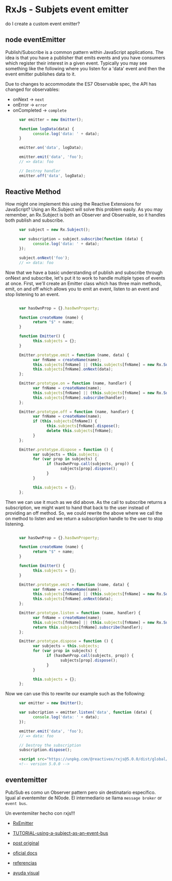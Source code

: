 # RxJs - Subjets event emitter
do I create a custom event emitter?

## node eventEmitter

Publish/Subscribe is a common pattern within JavaScript applications. The idea is that you have a publisher that emits events and you have consumers which register their interest in a given event. Typically you may see something like the following where you listen for a 'data' event and then the event emitter publishes data to it.


Due to changes to accommodate the ES7 Observable spec, the API has changed for observables:

- onNext -> `next`
- onError -> `error`
- onCompleted -> `complete`


```javascript 
      var emitter = new Emitter();

      function logData(data) {
            console.log('data: ' + data);
      }

      emitter.on('data', logData);

      emitter.emit('data', 'foo');
      // => data: foo

      // Destroy handler
      emitter.off('data', logData);
```

## Reactive Method

How might one implement this using the Reactive Extensions for JavaScript? Using an Rx.Subject will solve this problem easily. As you may remember, an Rx.Subject is both an Observer and Observable, so it handles both publish and subscribe.

```javascript 
      var subject = new Rx.Subject();

      var subscription = subject.subscribe(function (data) {
            console.log('data: ' + data);
      });

      subject.onNext('foo');
      // => data: foo
```

Now that we have a basic understanding of publish and subscribe through onNext and subscribe, let's put it to work to handle multiple types of events at once. First, we'll create an Emitter class which has three main methods, emit, on and off which allows you to emit an event, listen to an event and stop listening to an event.

```javascript 

      var hasOwnProp = {}.hasOwnProperty;

      function createName (name) {
            return "$" + name;
      }

      function Emitter() {
            this.subjects = {};
      }

      Emitter.prototype.emit = function (name, data) {
            var fnName = createName(name);
            this.subjects[fnName] || (this.subjects[fnName] = new Rx.Subject());
            this.subjects[fnName].onNext(data);
      };

      Emitter.prototype.on = function (name, handler) {
            var fnName = createName(name);
            this.subjects[fnName] || (this.subjects[fnName] = new Rx.Subject());
            this.subjects[fnName].subscribe(handler);
      };

      Emitter.prototype.off = function (name, handler) {
            var fnName = createName(name);
            if (this.subjects[fnName]) {
                  this.subjects[fnName].dispose();
                  delete this.subjects[fnName];
            }
      };

      Emitter.prototype.dispose = function () {
            var subjects = this.subjects;
            for (var prop in subjects) {
                  if (hasOwnProp.call(subjects, prop)) {
                        subjects[prop].dispose();
                  }
            }

            this.subjects = {};
      };
```

Then we can use it much as we did above. As the call to subscribe returns a subscription, we might want to hand that back to the user instead of providing an off method. So, we could rewrite the above where we call the on method to listen and we return a subscription handle to the user to stop listening.

```javascript 

      var hasOwnProp = {}.hasOwnProperty;

      function createName (name) {
            return "$" + name;
      }

      function Emitter() {
            this.subjects = {};
      }

      Emitter.prototype.emit = function (name, data) {
            var fnName = createName(name);
            this.subjects[fnName] || (this.subjects[fnName] = new Rx.Subject());
            this.subjects[fnName].onNext(data);
      };

      Emitter.prototype.listen = function (name, handler) {
            var fnName = createName(name);
            this.subjects[fnName] || (this.subjects[fnName] = new Rx.Subject());
            return this.subjects[fnName].subscribe(handler);
      };

      Emitter.prototype.dispose = function () {
            var subjects = this.subjects;
            for (var prop in subjects) {
                  if (hasOwnProp.call(subjects, prop)) {
                        subjects[prop].dispose();
                  }
            }

            this.subjects = {};
      };
```

Now we can use this to rewrite our example such as the following:

```javascript 
      var emitter = new Emitter();

      var subcription = emitter.listen('data', function (data) {
            console.log('data: ' + data);
      });

      emitter.emit('data', 'foo');
      // => data: foo

      // Destroy the subscription
      subscription.dispose();
```

```HTML
      <script src="https://unpkg.com/@reactivex/rxjs@5.0.0/dist/global/Rx.js"></script>
      <!-- version 5.0.0 -->
```

## eventemitter

Pub/Sub es como un Observer pattern pero sin destinatario específico.
Igual al  eventemiter de N0ode. El intermediario se llama `message broker` or `event bus`. 

Un eventemiiter hecho con rxjs!!!
- [RxEmitter](https://github.com/a-jie/RxEmitter)

- [TUTORIAL-using-a-subject-as-an-event-bus](https://egghead.io/lessons/rxjs-using-a-subject-as-an-event-bus)


- [post original](https://github.com/Reactive-Extensions/RxJS/blob/master/doc/howdoi/eventemitter.md)
- [oficial docs](http://reactivex.io/rxjs/manual/overview.html#introduction)
- [referencias](https://www.learnrxjs.io/)
- [ayuda visual](https://rxmarbles.com/)